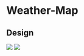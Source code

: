 # Weather-Map
## Design
<img src="https://res.cloudinary.com/dfroqma2b/image/upload/v1633286592/screenshot_2021_10_0_KaTQv_v3ikja.jpg"> <img src="https://res.cloudinary.com/dfroqma2b/image/upload/v1633286592/screenshot_2021_10_0_CfKYO_pjc2cy.jpg">
